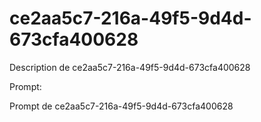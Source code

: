 # ce2aa5c7-216a-49f5-9d4d-673cfa400628

Description de ce2aa5c7-216a-49f5-9d4d-673cfa400628

Prompt:

Prompt de ce2aa5c7-216a-49f5-9d4d-673cfa400628